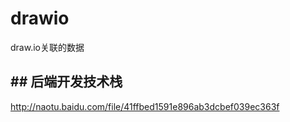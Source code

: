 # drawio
draw.io关联的数据

## ## 后端开发技术栈

http://naotu.baidu.com/file/41ffbed1591e896ab3dcbef039ec363f




